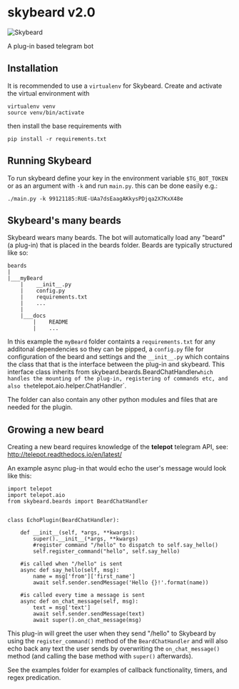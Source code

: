 # skybeard v2.0

![Skybeard](http://i.imgur.com/fb2r696.jpg)

A plug-in based telegram bot

## Installation
It is recommended to use a `virtualenv` for Skybeard. Create and activate the virtual environment with
```
virtualenv venv
source venv/bin/activate
```
then install the base requirements with
```
pip install -r requirements.txt
```

## Running Skybeard

To run skybeard define your key in the environment variable `$TG_BOT_TOKEN` or as an argument with `-k` and run `main.py`. this can be done easily e.g.:

    ./main.py -k 99121185:RUE-UAa7dsEaagAKkysPDjqa2X7KxX48e 

## Skybeard's many beards
Skybeard wears many beards. The bot will automatically load any "beard" (a plug-in) that is placed in the beards folder. Beards are typically structured like so:

```
beards
|
|___myBeard
    |    __init__.py
    |    config.py
    |    requirements.txt
    |    ...
    |
    |___docs
        |    README
        |    ...
```

In this example the `myBeard` folder containts a `requirements.txt` for any additonal dependencies so they can be pipped, a `config.py` file for configuration of the beard and settings and the `__init__.py` which contains the class that that is the interface between the plug-in and skybeard. 
This interface class inherits from skybeard.beards.BeardChatHandler` which handles the mounting of the plug-in, registering of commands etc, and also the `telepot.aio.helper.ChatHandler`. 

The folder can also contain any other python modules and files that are needed for the plugin.

## Growing a new beard
Creating a new beard requires knowledge of the **telepot** telegram API, see: http://telepot.readthedocs.io/en/latest/

An example async plug-in that would echo the user's message would look like this:
```
import telepot
import telepot.aio
from skybeard.beards import BeardChatHandler


class EchoPlugin(BeardChatHandler):
    
    def __init__(self, *args, **kwargs):
        super().__init__(*args, **kwargs)
        #register command "/hello" to dispatch to self.say_hello()
        self.register_command("hello", self.say_hello)
    
    #is called when "/hello" is sent
    async def say_hello(self, msg):
        name = msg['from']['first_name']
        await self.sender.sendMessage('Hello {}!'.format(name))
    
    #is called every time a message is sent
    async def on_chat_message(self, msg):
        text = msg['text']
        await self.sender.sendMessage(text)
        await super().on_chat_message(msg)
```

This plug-in will greet the user when they send "/hello" to Skybeard by using the `register_command()` method of the `BeardChatHandler` and will also echo back any text the user sends by overwriting the `on_chat_message()` method (and calling the base method with `super()` afterwards).

See the examples folder for examples of callback functionality, timers, and regex predication. 


